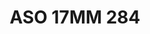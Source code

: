 ---
title: ASO 17MM 284
date: 
draft: false

# descripcion
description : Anillo de plata 925.

materials: Plata 999

color: 

dimensions: 17mm diámetro

code: 05-23-1673

type: "Anillos"

categories: []

price: $7.090,00

price_eftvo: $6.030,00

# Images
# first image will be shown in the product page
images:
  # - image: "images/path_to_image"
  # La ubicacion de las imagenes es imagenes/Anillos/Anillos.Solo Plata/05-23-1673-aso-17mm-284
  - image: "./images/anillos/solo_plata/05-23-1673-aso-17mm-284.jpg"
---